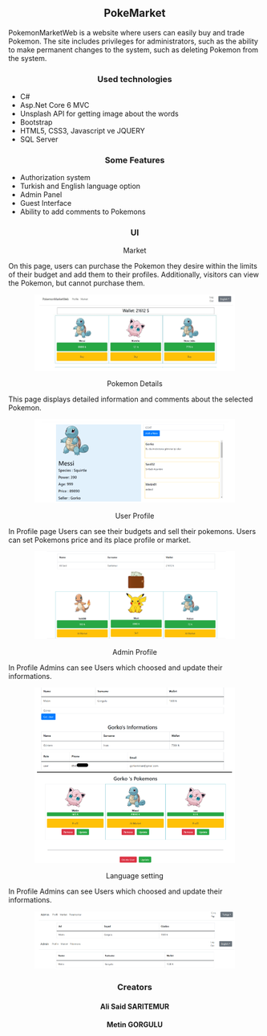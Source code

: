 <h2 align="center">PokeMarket</h2>
PokemonMarketWeb is a website where users can easily buy and trade Pokemon. The site includes privileges for administrators, such as the ability to make permanent changes to the system, such as deleting Pokemon from the system.

<h3 align="center">Used technologies</h3>
<ul>
  <li>C#</li>
  <li>Asp.Net Core 6 MVC</li>
  <li>Unsplash API for getting image about the words </li>
  <li>Bootstrap</li>
  <li>HTML5, CSS3, Javascript ve JQUERY</li>
  <li>SQL Server </li>
</ul>

<h3 align="center">Some Features</h3>
<ul>
  <li>Authorization system</li>
  <li>Turkish and English language option </li>
  <li>Admin Panel</li>
  <li>Guest Interface</li>
  <li>Ability to add comments to Pokemons</li>
</ul>


<h3 align="center">UI</h3>

<p align="center">Market</p>
On this page, users can purchase the Pokemon they desire within the limits of their budget and add them to their profiles. Additionally, visitors can view the Pokemon, but cannot purchase them.
<p align="center">
<img src="PokeMarketUI\Market.png" width="400"  ></p>

<p align="center">Pokemon Details</p>
This page displays detailed information and comments about the selected Pokemon.
<p align="center">
<img src="PokeMarketUI\PokemonPage.png" width="400"  ></p>

<p align="center">User Profile</p>
In Profile page Users can see their budgets and sell their pokemons. Users can set Pokemons price and its place profile or market.  
<p align="center">
<img src="PokeMarketUI\UserProfile.png" width="400"  ></p>

<p align="center">Admin Profile</p>
In Profile Admins can see Users which choosed and update their informations.  
<p align="center">
<img src="PokeMarketUI\AdminProfile.png" width="400"  ></p>

<p align="center">Language setting</p>
In Profile Admins can see Users which choosed and update their informations.  
<p align="center">
<img src="PokeMarketUI\LanguagesSection.png" width="400"  ></p>

<h3 align="center">Creators</h3>

<h4 align="center">Ali Said SARITEMUR  </h4>               
<h4 align="center">Metin GORGULU  </h4> 
